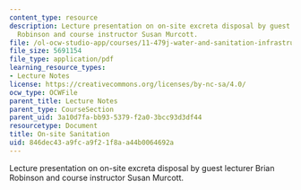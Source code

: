```yaml
---
content_type: resource
description: Lecture presentation on on-site excreta disposal by guest lecturer Brian
  Robinson and course instructor Susan Murcott.
file: /ol-ocw-studio-app/courses/11-479j-water-and-sanitation-infrastructure-in-developing-countries-spring-2007/846dec43a9fca9f21f8aa44b0064692a_lect12.pdf
file_size: 5691154
file_type: application/pdf
learning_resource_types:
- Lecture Notes
license: https://creativecommons.org/licenses/by-nc-sa/4.0/
ocw_type: OCWFile
parent_title: Lecture Notes
parent_type: CourseSection
parent_uid: 3a10d7fa-bb93-5379-f2a0-3bcc93d3df44
resourcetype: Document
title: On-site Sanitation
uid: 846dec43-a9fc-a9f2-1f8a-a44b0064692a
---
```

Lecture presentation on on-site excreta disposal by guest lecturer Brian Robinson and course instructor Susan Murcott.